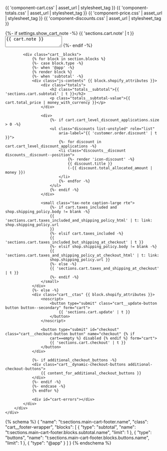 {{ 'component-cart.css' | asset_url | stylesheet_tag }}
{{ 'component-totals.css' | asset_url | stylesheet_tag }}
{{ 'component-price.css' | asset_url | stylesheet_tag }}
{{ 'component-discounts.css' | asset_url | stylesheet_tag }}

<div class="page-width{% if cart == empty %} is-empty{% endif %}" id="main-cart-footer" data-id="{{ section.id }}">
    <div>
        <div class="cart__footer">
            {%- if settings.show_cart_note -%}
            <cart-note class="cart__note field">
                <label for="Cart-note">{{ 'sections.cart.note' | t }}</label>
                <textarea class="text-area field__input" name="note" form="cart" id="Cart-note"
                    placeholder="{{ 'sections.cart.note' | t }}">{{ cart.note }}</textarea>
            </cart-note>
            {%- endif -%}

            <div class="cart__blocks">
                {% for block in section.blocks %}
                {%- case block.type -%}
                {%- when '@app' -%}
                {% render block %}
                {%- when 'subtotal' -%}
                <div class="js-contents" {{ block.shopify_attributes }}>
                    <div class="totals">
                        <h2 class="totals__subtotal">{{ 'sections.cart.subtotal' | t }}</h2>
                        <p class="totals__subtotal-value">{{ cart.total_price | money_with_currency }}</p>
                    </div>

                    <div>
                        {%- if cart.cart_level_discount_applications.size > 0 -%}
                        <ul class="discounts list-unstyled" role="list"
                            aria-label="{{ 'customer.order.discount' | t }}">
                            {%- for discount in cart.cart_level_discount_applications -%}
                            <li class="discounts__discount discounts__discount--position">
                                {%- render 'icon-discount' -%}
                                {{ discount.title }}
                                (-{{ discount.total_allocated_amount | money }})
                            </li>
                            {%- endfor -%}
                        </ul>
                        {%- endif -%}
                    </div>

                    <small class="tax-note caption-large rte">
                        {%- if cart.taxes_included and shop.shipping_policy.body != blank -%}
                        {{ 'sections.cart.taxes_included_and_shipping_policy_html' | t: link: shop.shipping_policy.url
                        }}
                        {%- elsif cart.taxes_included -%}
                        {{ 'sections.cart.taxes_included_but_shipping_at_checkout' | t }}
                        {%- elsif shop.shipping_policy.body != blank -%}
                        {{ 'sections.cart.taxes_and_shipping_policy_at_checkout_html' | t: link:
                        shop.shipping_policy.url }}
                        {%- else -%}
                        {{ 'sections.cart.taxes_and_shipping_at_checkout' | t }}
                        {%- endif -%}
                    </small>
                </div>
                {%- else -%}
                <div class="cart__ctas" {{ block.shopify_attributes }}>
                    <noscript>
                        <button type="submit" class="cart__update-button button button--secondary" form="cart">
                            {{ 'sections.cart.update' | t }}
                        </button>
                    </noscript>

                    <button type="submit" id="checkout" class="cart__checkout-button button" name="checkout" {% if
                        cart==empty %} disabled {% endif %} form="cart">
                        {{ 'sections.cart.checkout' | t }}
                    </button>
                </div>

                {%- if additional_checkout_buttons -%}
                <div class="cart__dynamic-checkout-buttons additional-checkout-buttons">
                    {{ content_for_additional_checkout_buttons }}
                </div>
                {%- endif -%}
                {%- endcase -%}
                {% endfor %}

                <div id="cart-errors"></div>
            </div>
        </div>
    </div>
</div>

<script>
    document.addEventListener('DOMContentLoaded', function () {
        function isIE() {
            const ua = window.navigator.userAgent;
            const msie = ua.indexOf('MSIE ');
            const trident = ua.indexOf('Trident/');

            return msie > 0 || trident > 0;
        }

        if (!isIE()) return;
        const cartSubmitInput = document.createElement('input');
        cartSubmitInput.setAttribute('name', 'checkout');
        cartSubmitInput.setAttribute('type', 'hidden');
        document.querySelector('#cart').appendChild(cartSubmitInput);
        document.querySelector('#checkout').addEventListener('click', function (event) {
            document.querySelector('#cart').submit();
        });
    });
</script>

{% schema %}
{
"name": "t:sections.main-cart-footer.name",
"class": "cart__footer-wrapper",
"blocks": [
{
"type": "subtotal",
"name": "t:sections.main-cart-footer.blocks.subtotal.name",
"limit": 1
},
{
"type": "buttons",
"name": "t:sections.main-cart-footer.blocks.buttons.name",
"limit": 1
},
{
"type": "@app"
}
]
}
{% endschema %}
